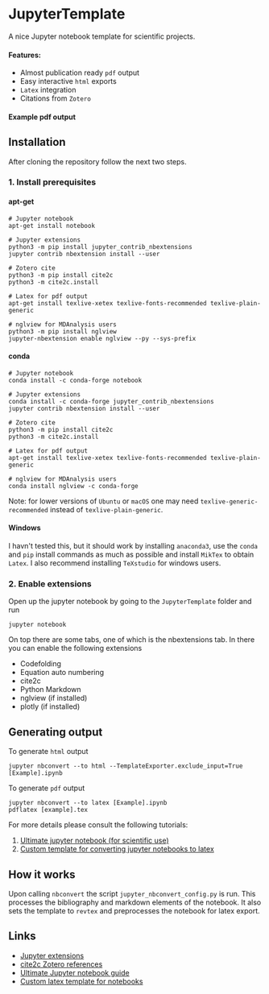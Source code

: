 # JupyterTemplate
A nice Jupyter notebook template for scientific projects.

#### Features:
- Almost publication ready `pdf` output
- Easy interactive `html` exports
- `Latex` integration
- Citations from `Zotero`


#### Example pdf output


## Installation
After cloning the repository follow the next two steps.

### 1. Install prerequisites
#### apt-get
```
# Jupyter notebook
apt-get install notebook

# Jupyter extensions
python3 -m pip install jupyter_contrib_nbextensions
jupyter contrib nbextension install --user

# Zotero cite
python3 -m pip install cite2c
python3 -m cite2c.install

# Latex for pdf output
apt-get install texlive-xetex texlive-fonts-recommended texlive-plain-generic

# nglview for MDAnalysis users
python3 -m pip install nglview
jupyter-nbextension enable nglview --py --sys-prefix
```

#### conda
```
# Jupyter notebook
conda install -c conda-forge notebook

# Jupyter extensions
conda install -c conda-forge jupyter_contrib_nbextensions
jupyter contrib nbextension install --user

# Zotero cite
python3 -m pip install cite2c
python3 -m cite2c.install

# Latex for pdf output
apt-get install texlive-xetex texlive-fonts-recommended texlive-plain-generic

# nglview for MDAnalysis users
conda install nglview -c conda-forge
```

Note: for lower versions of `Ubuntu` or `macOS` one may need `texlive-generic-recommended` instead of `texlive-plain-generic`.

#### Windows
I havn't tested this, but it should work by installing `anaconda3`, use the `conda` and `pip` install commands as much as possible and install `MikTex` to obtain `Latex`. I also recommend installing `TeXstudio` for windows users.

### 2. Enable extensions
Open up the jupyter notebook by going to the `JupyterTemplate` folder and run

```
jupyter notebook
```

On top there are some tabs, one of which is the nbextensions tab. In there you can enable the following extensions
- Codefolding
- Equation auto numbering
- cite2c
- Python Markdown
- nglview (if installed)
- plotly (if installed)

## Generating output
To generate `html` output
```
jupyter nbconvert --to html --TemplateExporter.exclude_input=True [Example].ipynb
```

To generate `pdf` output
```
jupyter nbconvert --to latex [Example].ipynb  
pdflatex [example].tex
```

For more details please consult the following tutorials:
1. [Ultimate jupyter notebook (for scientific use)](http://blog.juliusschulz.de/blog/ultimate-ipython-notebook)
2. [Custom template for converting jupyter notebooks to latex](https://michaelgoerz.net/notes/custom-template-for-converting-jupyter-notebooks-to-latex.html)

## How it works
Upon calling `nbconvert` the script `jupyter_nbconvert_config.py` is run. This processes the bibliography and markdown elements of the notebook. It also sets the template to `revtex` and preprocesses the notebook for latex export.

## Links
- [Jupyter extensions](https://github.com/ipython-contrib/jupyter_contrib_nbextensions)
- [cite2c Zotero references](https://github.com/takluyver/cite2c)
- [Ultimate Jupyter notebook guide](http://blog.juliusschulz.de/blog/ultimate-ipython-notebook)
- [Custom latex template for notebooks](https://michaelgoerz.net/notes/custom-template-for-converting-jupyter-notebooks-to-latex.html)
